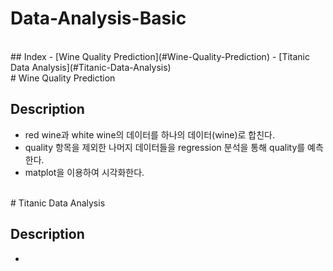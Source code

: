 # Data-Analysis-Basic
<br>
## Index
- [Wine Quality Prediction](#Wine-Quality-Prediction)
- [Titanic Data Analysis](#Titanic-Data-Analysis)
<br>
# Wine Quality Prediction

## Description
- red wine과 white wine의 데이터를 하나의 데이터(wine)로 합친다.
- quality 항목을 제외한 나머지 데이터들을 regression 분석을 통해 quality를 예측한다.
- matplot을 이용하여 시각화한다.

<br>
# Titanic Data Analysis

## Description
- 

